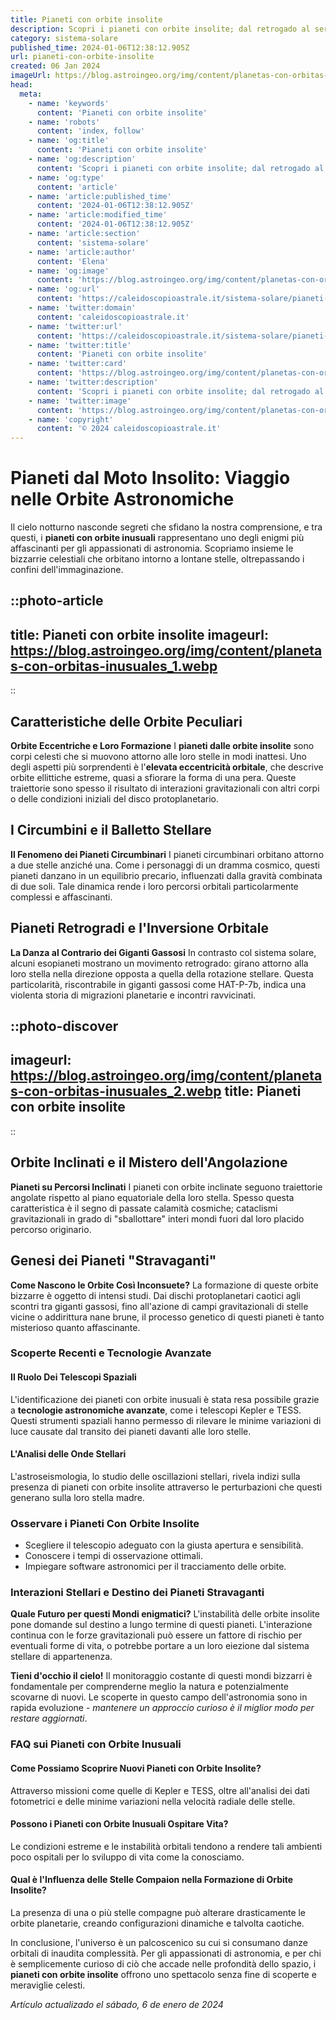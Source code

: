 ```yaml
---
title: Pianeti con orbite insolite
description: Scopri i pianeti con orbite insolite; dal retrogado al serpeggiante, un viaggio affascinante nei confini del sistema solare!
category: sistema-solare
published_time: 2024-01-06T12:38:12.905Z
url: pianeti-con-orbite-insolite
created: 06 Jan 2024
imageUrl: https://blog.astroingeo.org/img/content/planetas-con-orbitas-inusuales_1.webp
head:
  meta:
    - name: 'keywords'
      content: 'Pianeti con orbite insolite'
    - name: 'robots'
      content: 'index, follow'
    - name: 'og:title'
      content: 'Pianeti con orbite insolite'
    - name: 'og:description'
      content: 'Scopri i pianeti con orbite insolite; dal retrogado al serpeggiante, un viaggio affascinante nei confini del sistema solare!'
    - name: 'og:type'
      content: 'article'
    - name: 'article:published_time'
      content: '2024-01-06T12:38:12.905Z'
    - name: 'article:modified_time'
      content: '2024-01-06T12:38:12.905Z'
    - name: 'article:section'
      content: 'sistema-solare'
    - name: 'article:author'
      content: 'Elena'
    - name: 'og:image'
      content: 'https://blog.astroingeo.org/img/content/planetas-con-orbitas-inusuales_1.webp'
    - name: 'og:url'
      content: 'https://caleidoscopioastrale.it/sistema-solare/pianeti-con-orbite-insolite'
    - name: 'twitter:domain'
      content: 'caleidoscopioastrale.it'
    - name: 'twitter:url'
      content: 'https://caleidoscopioastrale.it/sistema-solare/pianeti-con-orbite-insolite'
    - name: 'twitter:title'
      content: 'Pianeti con orbite insolite'
    - name: 'twitter:card'
      content: 'https://blog.astroingeo.org/img/content/planetas-con-orbitas-inusuales_1.webp'
    - name: 'twitter:description'
      content: 'Scopri i pianeti con orbite insolite; dal retrogado al serpeggiante, un viaggio affascinante nei confini del sistema solare!'
    - name: 'twitter:image'
      content: 'https://blog.astroingeo.org/img/content/planetas-con-orbitas-inusuales_1.webp'
    - name: 'copyright'
      content: '© 2024 caleidoscopioastrale.it'
---
```

# Pianeti dal Moto Insolito: Viaggio nelle Orbite Astronomiche

Il cielo notturno nasconde segreti che sfidano la nostra comprensione, e tra questi, i **pianeti con orbite inusuali** rappresentano uno degli enigmi più affascinanti per gli appassionati di astronomia. Scopriamo insieme le bizzarrie celestiali che orbitano intorno a lontane stelle, oltrepassando i confini dell'immaginazione.

::photo-article
---
title: Pianeti con orbite insolite
imageurl: https://blog.astroingeo.org/img/content/planetas-con-orbitas-inusuales_1.webp
---
::

## Caratteristiche delle Orbite Peculiari

**Orbite Eccentriche e Loro Formazione**
I **pianeti dalle orbite insolite** sono corpi celesti che si muovono attorno alle loro stelle in modi inattesi. Uno degli aspetti più sorprendenti è l'**elevata eccentricità orbitale**, che descrive orbite ellittiche estreme, quasi a sfiorare la forma di una pera. Queste traiettorie sono spesso il risultato di interazioni gravitazionali con altri corpi o delle condizioni iniziali del disco protoplanetario.

## I Circumbini e il Balletto Stellare

**Il Fenomeno dei Pianeti Circumbinari**
I pianeti circumbinari orbitano attorno a due stelle anziché una. Come i personaggi di un dramma cosmico, questi pianeti danzano in un equilibrio precario, influenzati dalla gravità combinata di due soli. Tale dinamica rende i loro percorsi orbitali particolarmente complessi e affascinanti.

## Pianeti Retrogradi e l'Inversione Orbitale

**La Danza al Contrario dei Giganti Gassosi**
In contrasto col sistema solare, alcuni esopianeti mostrano un movimento retrogrado: girano attorno alla loro stella nella direzione opposta a quella della rotazione stellare. Questa particolarità, riscontrabile in giganti gassosi come HAT-P-7b, indica una violenta storia di migrazioni planetarie e incontri ravvicinati.

::photo-discover
---
imageurl: https://blog.astroingeo.org/img/content/planetas-con-orbitas-inusuales_2.webp
title: Pianeti con orbite insolite
---
::

## Orbite Inclinati e il Mistero dell'Angolazione

**Pianeti su Percorsi Inclinati**
I pianeti con orbite inclinate seguono traiettorie angolate rispetto al piano equatoriale della loro stella. Spesso questa caratteristica è il segno di passate calamità cosmiche; cataclismi gravitazionali in grado di "sballottare" interi mondi fuori dal loro placido percorso originario.

## Genesi dei Pianeti "Stravaganti"

**Come Nascono le Orbite Così Inconsuete?**
La formazione di queste orbite bizzarre è oggetto di intensi studi. Dai dischi protoplanetari caotici agli scontri tra giganti gassosi, fino all'azione di campi gravitazionali di stelle vicine o addirittura nane brune, il processo genetico di questi pianeti è tanto misterioso quanto affascinante.

### Scoperte Recenti e Tecnologie Avanzate

#### Il Ruolo Dei Telescopi Spaziali
L'identificazione dei pianeti con orbite inusuali è stata resa possibile grazie a **tecnologie astronomiche avanzate**, come i telescopi Kepler e TESS. Questi strumenti spaziali hanno permesso di rilevare le minime variazioni di luce causate dal transito dei pianeti davanti alle loro stelle.

#### L'Analisi delle Onde Stellari
L'astroseismologia, lo studio delle oscillazioni stellari, rivela indizi sulla presenza di pianeti con orbite insolite attraverso le perturbazioni che questi generano sulla loro stella madre.

### Osservare i Pianeti Con Orbite Insolite

- Scegliere il telescopio adeguato con la giusta apertura e sensibilità.
- Conoscere i tempi di osservazione ottimali.
- Impiegare software astronomici per il tracciamento delle orbite.

### Interazioni Stellari e Destino dei Pianeti Stravaganti

**Quale Futuro per questi Mondi enigmatici?**
L'instabilità delle orbite insolite pone domande sul destino a lungo termine di questi pianeti. L'interazione continua con le forze gravitazionali può essere un fattore di rischio per eventuali forme di vita, o potrebbe portare a un loro eiezione dal sistema stellare di appartenenza.

**Tieni d'occhio il cielo!** Il monitoraggio costante di questi mondi bizzarri è fondamentale per comprenderne meglio la natura e potenzialmente scovarne di nuovi. Le scoperte in questo campo dell'astronomia sono in rapida evoluzione - *mantenere un approccio curioso è il miglior modo per restare aggiornati*.

### FAQ sui Pianeti con Orbite Inusuali

#### Come Possiamo Scoprire Nuovi Pianeti con Orbite Insolite?
Attraverso missioni come quelle di Kepler e TESS, oltre all'analisi dei dati fotometrici e delle minime variazioni nella velocità radiale delle stelle.

#### Possono i Pianeti con Orbite Inusuali Ospitare Vita?
Le condizioni estreme e le instabilità orbitali tendono a rendere tali ambienti poco ospitali per lo sviluppo di vita come la conosciamo.

#### Qual è l'Influenza delle Stelle Compaion nella Formazione di Orbite Insolite?
La presenza di una o più stelle compagne può alterare drasticamente le orbite planetarie, creando configurazioni dinamiche e talvolta caotiche.

In conclusione, l'universo è un palcoscenico su cui si consumano danze orbitali di inaudita complessità. Per gli appassionati di astronomia, e per chi è semplicemente curioso di ciò che accade nelle profondità dello spazio, i **pianeti con orbite insolite** offrono uno spettacolo senza fine di scoperte e meraviglie celesti.

_Artículo actualizado el sábado, 6 de enero de 2024_